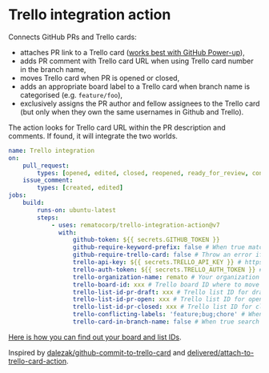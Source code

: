 # Trello integration action

Connects GitHub PRs and Trello cards:

-   attaches PR link to a Trello card ([works best with GitHub Power-up](https://trello.com/power-ups/55a5d916446f517774210004/github)),
-   adds PR comment with Trello card URL when using Trello card number in the branch name,
-   moves Trello card when PR is opened or closed,
-   adds an appropriate board label to a Trello card when branch name is categorised (e.g. `feature/foo`),
-   exclusively assigns the PR author and fellow assignees to the Trello card (but only when they own the same usernames in Github and Trello).

The action looks for Trello card URL within the PR description and comments. If found, it will integrate the two worlds.

```yaml
name: Trello integration
on:
    pull_request:
        types: [opened, edited, closed, reopened, ready_for_review, converted_to_draft]
    issue_comment:
        types: [created, edited]
jobs:
    build:
        runs-on: ubuntu-latest
        steps:
            - uses: rematocorp/trello-integration-action@v7
              with:
                  github-token: ${{ secrets.GITHUB_TOKEN }}
                  github-require-keyword-prefix: false # When true match only URLs prefixed with “Closes” etc just like https://docs.github.com/en/issues/tracking-your-work-with-issues/linking-a-pull-request-to-an-issue#linking-a-pull-request-to-an-issue-using-a-keyword
                  github-require-trello-card: false # Throw an error if no Trello cards can be found in the PR description
                  trello-api-key: ${{ secrets.TRELLO_API_KEY }} # https://trello.com/app-key
                  trello-auth-token: ${{ secrets.TRELLO_AUTH_TOKEN }} # https://trello.com/app-key then click generate a token
                  trello-organization-name: remato # Your organization name to avoid assigning cards to outside members, edit your workspace details and look for the short name
                  trello-board-id: xxx # Trello board ID where to move the cards
                  trello-list-id-pr-draft: xxx # Trello list ID for draft pull request (useful when you want to move the card back to In progress when ready PR is converted to draft)
                  trello-list-id-pr-open: xxx # Trello list ID for open pull request
                  trello-list-id-pr-closed: xxx # Trello list ID for closed pull request
                  trello-conflicting-labels: 'feature;bug;chore' # When a card has one of these labels then branch category label is not assigned
                  trello-card-in-branch-name: false # When true search for card name (e.g. "1234-card-title") in the branch name if card URL is not found in PR description or comments. If card id is found from branch then adds a comment with the card URL.
```

[Here is how you can find out your board and list IDs](https://stackoverflow.com/a/50908600/2311110).

Inspired by [dalezak/github-commit-to-trello-card](https://github.com/dalezak/github-commit-to-trello-card) and [delivered/attach-to-trello-card-action](https://github.com/delivered/attach-to-trello-card-action).
